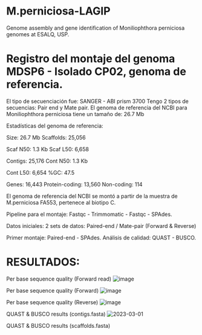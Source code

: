 # M.perniciosa-LAGIP
Genome assembly and gene identification of Moniliophthora perniciosa genomes at ESALQ, USP. 

# Registro del montaje del genoma MDSP6 - Isolado CP02, genoma de referencia. 

El tipo de secuenciación fue: SANGER - ABI prism 3700
Tengo 2 tipos de secuencias: Pair end y Mate pair. 
El genoma de referencia del NCBI para Moniliophthora perniciosa tiene un tamaño de: 26.7 Mb 

Estadísticas del genoma de referencia:

Size: 26.7 Mb 		Scaffolds: 25,056

Scaf N50: 1.3 Kb		Scaf L50: 6,658

Contigs: 25,176		Cont N50: 1.3 Kb

Cont L50: 6,654		%GC: 47.5 

Genes: 16,443			Protein-coding: 13,560		Non-coding: 114

El genoma de referencia del NCBI se montó a partir de la muestra de M.perniciosa FA553, pertenece al biotipo C.

Pipeline para el montaje: 
Fastqc - Trimmomatic - Fastqc - SPAdes.

Datos iniciales: 
2 sets de datos: Paired-end / Mate-pair (Forward & Reverse)

Primer montaje: Paired-end - SPAdes.
Análisis de calidad: QUAST - BUSCO.

# RESULTADOS: 

Per base sequence quality (Forward read)
![image](https://user-images.githubusercontent.com/88630062/222264002-20a41876-ee5a-471a-b634-98c1947baad1.png)

Per base sequence quality (Forward)
![image](https://user-images.githubusercontent.com/88630062/222264002-20a41876-ee5a-471a-b634-98c1947baad1.png)

Per base sequence quality (Reverse)
![image](https://user-images.githubusercontent.com/88630062/222264927-3dd6c09d-f97b-4501-a5f4-1056044c6d6f.png)

QUAST & BUSCO results (contigs.fasta)
![2023-03-01](https://user-images.githubusercontent.com/88630062/222269201-0e3ccebe-58d2-4dce-9fe5-dc7176497bb4.png)

QUAST & BUSCO results (scaffolds.fasta)
